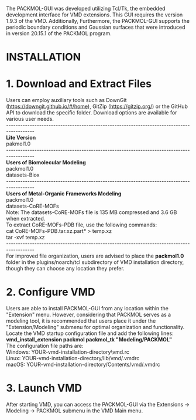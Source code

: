 The PACKMOL-GUI was developed utilizing Tcl/Tk, the embedded development interface for VMD extensions. This GUI requires the version 1.9.3 of the VMD. Additionally, Furthermore, the PACKMOL-GUI supports the periodic boundary conditions and Gaussian surfaces that were introduced in version 20.15.1 of the PACKMOL program.

INSTALLATION
============
# **1. Download and Extract Files**<br>
Users can employ auxiliary tools such as DownGit (https://downgit.github.io/#/home), GitZip (https://gitzip.org/) or the GitHub API to download the specific folder. Download options are available for various user needs.<br>
------------------------------------------------------------------------------------------<br>
**Lite‌ Version**<br>
pakmol1.0<br>
------------------------------------------------------------------------------------------<br>
**Users of Biomolecular Modeling**<br>
packmol1.0<br>
datasets-Biox<br>
------------------------------------------------------------------------------------------<br>
**Users of Metal-Organic Frameworks Modeling**<br>
packmol1.0<br>
datasets-CoRE-MOFs<br>
Note: The datasets-CoRE-MOFs file is 135 MB compressed and 3.6 GB when extracted.<br>
To extract CoRE-MOFs-PDB file, use the following commands:<br>
cat CoRE-MOFs-PDB.tar.xz.part* > temp.xz<br>
tar -xvf temp.xz<br>
------------------------------------------------------------------------------------------<br>
For improved file organization, users are advised to place the **packmol1.0** folder in the plugins/noarch/tcl subdirectory of VMD installation directory, though they can choose any location they prefer.<br>
# **2. Configure VMD**<br>
Users are able to install PACKMOL-GUI from any location within the "Extension" menu. However, considering that PACKMOL serves as a modeling tool, it is recommended that users place it under the "Extension/Modeling" submenu for optimal organization and functionality.
Locate the VMD startup configuration file and add the following lines:<br>
__vmd_install_extension packmol packmol_tk "Modeling/PACKMOL"__<br>
The configuration file paths are:<br>
Windows: YOUR-vmd-installation-directory\vmd.rc<br>
Linux: YOUR-vmd-installation-directory/lib/vmd/.vmdrc<br>
macOS: YOUR-vmd-installation-directory/Contents/vmd/.vmdrc<br>
# 3. Launch VMD<br>
After starting VMD, you can access the PACKMOL-GUI via the Extensions -> Modeling -> PACKMOL submenu in the VMD Main menu.
